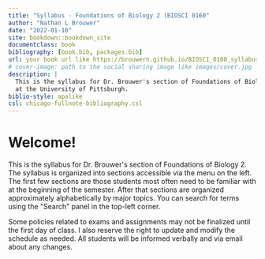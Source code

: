 ```yaml
--- 
title: "Syllabus - Foundations of Biology 2 (BIOSCI 0160"
author: "Nathan L Brouwer"
date: "2022-01-10"
site: bookdown::bookdown_site
documentclass: book
bibliography: [book.bib, packages.bib]
url: your book url like https://brouwern.github.io/BIOSCI_0160_syllabus/
# cover-image: path to the social sharing image like images/cover.jpg
description: |
  This is the syllabus for Dr. Brouwer's section of Foundations of Biology 2
  at the University of Pittsburgh.
biblio-style: apalike
csl: chicago-fullnote-bibliography.csl
---
```


# Welcome!

This is the syllabus for Dr. Brouwer's section of Foundations of Biology 2.  The syllabus is organized into sections accessible via the menu on the left.  The first few sections are those students most often need to be familiar with at the beginning of the semester.  After that sections are organized approximately alphabetically by major topics.  You can search for terms using the "Search" panel in the top-left corner.

Some policies related to exams and assignments may not be finalized until the first day of class.  I also reserve the right to update and modify the schedule as needed.  All students will be informed verbally and via email about any changes.







